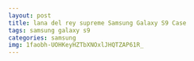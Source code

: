 ```yaml
---
layout: post
title: lana del rey supreme Samsung Galaxy S9 Case
tags: samsung galaxy s9
categories: samsung
img: 1faobh-UOHKeyHZTbXNOxlJHQTZAP61R_
---
```

